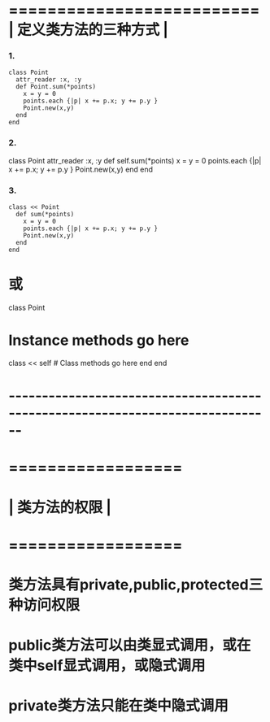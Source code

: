 ==========================
|  定义类方法的三种方式  |
==========================

### 1. ###

    class Point
      attr_reader :x, :y
      def Point.sum(*points)
        x = y = 0
        points.each {|p| x += p.x; y += p.y }
        Point.new(x,y)
      end
    end 


### 2. ###

  class Point
    attr_reader :x, :y
    def self.sum(*points)
      x = y = 0
      points.each {|p| x += p.x; y += p.y }
      Point.new(x,y)
    end
  end

### 3. ###

    class << Point
      def sum(*points)
        x = y = 0
        points.each {|p| x += p.x; y += p.y }
        Point.new(x,y)
      end
    end
# 或
class Point
  # Instance methods go here
  
  class << self
    # Class methods go here
  end
end
# ------------------------------------------------------------------------------
#
# ==================
# |  类方法的权限  |
# ==================
#
# 类方法具有private,public,protected三种访问权限
# public类方法可以由类显式调用，或在类中self显式调用，或隐式调用
# private类方法只能在类中隐式调用
# 







